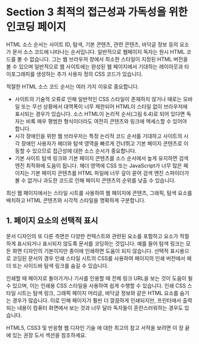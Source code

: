 # Section 3 최적의 접근성과 가독성을 위한 인코딩 페이지

HTML 소스 순서는 사이트 ID, 탐색, 기본 콘텐츠, 관련 콘텐츠, 바닥글 정보 등의 요소가 문서 소스 코드에 나타나는 순서입니다. 일반적으로 웹페이지 독자는 원시 HTML 코드를 볼 수 없습니다. 그는 웹 브라우저 창에서 최소한 스타일이 지정된 HTML 버전을 볼 수 있으며 일반적으로 웹 사이트에는 완성된 웹 페이지에서 기대하는 레이아웃과 타이포그래피를 생성하는 추가 사용자 정의 CSS 코드가 있습니다.

적절한 HTML 소스 코드 순서는 여러 가지 이유로 중요합니다.

- 사이트의 기술적 오류로 인해 일반적인 CSS 스타일이 존재하지 않거나 때로는 모바일 또는 무선 상황에서 대역폭이 너무 제한되어 HTML이 스타일 없이 브라우저에 표시되는 경우가 있습니다. 소스 HTML이 논리적 순서(그림 6.4)로 되어 있다면 독자는 비록 매우 평범한 형식이더라도 여전히 콘텐츠와 링크에 액세스할 수 있어야 합니다.
- 시각 장애인을 위한 웹 브라우저는 특정 논리적 코드 순서를 기대하고 사이트의 시각 장애인 사용자가 헤더와 탐색 영역을 빠르게 건너뛰고 기본 페이지 콘텐츠로 이동할 수 있으므로 접근성에 대한 소스 순서가 중요합니다.
- 기본 사이트 탐색 링크와 기본 페이지 콘텐츠를 소스 순서에서 높게 유지하면 검색 엔진 최적화에 도움이 됩니다. 헤더 영역에 CSS 또는 JavaScript가 너무 많은 페이지는 기본 페이지 콘텐츠를 HTML 파일에 너무 깊이 묻어 검색 엔진 스파이더가 볼 수 없거나 과도한 코드로 인해 페이지 콘텐츠의 순위를 낮출 수 있습니다.

최신 웹 페이지에서는 스타일 시트를 사용하여 웹 페이지에 콘텐츠, 그래픽, 탐색 요소를 배치하고 HTML 콘텐츠와 시각적 스타일을 명확하게 구분합니다.

## 1. 페이지 요소의 선택적 표시

문서 디자인의 또 다른 측면은 다양한 컨텍스트와 관련된 요소를 포함하고 요소가 적절하게 표시되거나 표시되지 않도록 문서를 코딩하는 것입니다. 예를 들어 탐색 링크는 모든 화면 디자인의 기본이지만 종이에 인쇄하면 도움이 되지 않습니다. 선택적 표시용으로 코딩된 문서의 경우 인쇄 스타일 시트의 CSS를 사용하여 페이지의 인쇄 버전에서 헤더 또는 사이드바 탐색 링크를 숨길 수 있습니다.

인쇄할 때 페이지로 돌아가거나 기사를 인용할 때 전체 링크 URL을 보는 것이 도움이 될 수 있으며, 이는 인쇄용 CSS 스타일을 사용하여 쉽게 수행할 수 있습니다. 인쇄 CSS 스타일 시트는 탐색 링크, 그래픽 페이지 머리글, 바닥글 정보와 같은 HTML 요소를 숨기는 경우가 많습니다. 이로 인해 페이지가 훨씬 더 깔끔하게 인쇄되지만, 프린터에서 출력되는 내용이 컴퓨터 화면에서 보는 것과 너무 달라 독자들이 혼란스러워하는 경우도 있습니다.

HTML5, CSS3 및 반응형 웹 디자인 기술 에 대한 최고의 참고 서적을 보려면 이 장 끝에 있는 권장 도서 섹션을 참조하세요.
